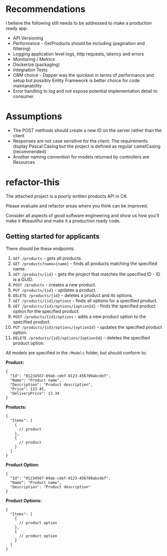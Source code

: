 # Recommendations

I believe the following still needs to be addressed to make a production ready app:

- API Versioning
- Performance - GetProducts should be including (pagination and filtering)
- Logging application level logs, http requests, latency and errors
- Monitoring / Metrics
- Dockerize (packaging)
- Integration Tests
- ORM choice - Dapper was the quickest in terms of performance and setup but possibly Entity Framework is better choice for code maintanability
- Error handling to log and not expose potential implementation detail to consumer
 

# Assumptions

- The POST methods should create a new ID on the server rather than the client
- Responses are not case sensitive for the client. The requirements display Pascal Casing but the project is defined as regular camelCasing (recommended)
- Another naming convention for models returned by controllers are Resources


# refactor-this
The attached project is a poorly written products API in C#.

Please evaluate and refactor areas where you think can be improved. 

Consider all aspects of good software engineering and show us how you'll make it #beautiful and make it a production ready code.

## Getting started for applicants

There should be these endpoints:

1. `GET /products` - gets all products.
2. `GET /products?name={name}` - finds all products matching the specified name.
3. `GET /products/{id}` - gets the project that matches the specified ID - ID is a GUID.
4. `POST /products` - creates a new product.
5. `PUT /products/{id}` - updates a product.
6. `DELETE /products/{id}` - deletes a product and its options.
7. `GET /products/{id}/options` - finds all options for a specified product.
8. `GET /products/{id}/options/{optionId}` - finds the specified product option for the specified product.
9. `POST /products/{id}/options` - adds a new product option to the specified product.
10. `PUT /products/{id}/options/{optionId}` - updates the specified product option.
11. `DELETE /products/{id}/options/{optionId}` - deletes the specified product option.

All models are specified in the `/Models` folder, but should conform to:

**Product:**
```
{
  "Id": "01234567-89ab-cdef-0123-456789abcdef",
  "Name": "Product name",
  "Description": "Product description",
  "Price": 123.45,
  "DeliveryPrice": 12.34
}
```

**Products:**
```
{
  "Items": [
    {
      // product
    },
    {
      // product
    }
  ]
}
```

**Product Option:**
```
{
  "Id": "01234567-89ab-cdef-0123-456789abcdef",
  "Name": "Product name",
  "Description": "Product description"
}
```

**Product Options:**
```
{
  "Items": [
    {
      // product option
    },
    {
      // product option
    }
  ]
}
```
